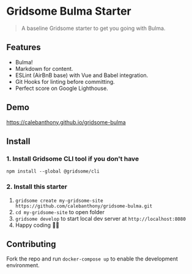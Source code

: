 # Gridsome Bulma Starter

> A baseline Gridsome starter to get you going with Bulma.

## Features
- Bulma!
- Markdown for content.
- ESLint (AirBnB base) with Vue and Babel integration.
- Git Hooks for linting before committing.
- Perfect score on Google Lighthouse.

## Demo
https://calebanthony.github.io/gridsome-bulma

## Install

### 1. Install Gridsome CLI tool if you don't have

`npm install --global @gridsome/cli`

### 2. Install this starter

1. `gridsome create my-gridsome-site https://github.com/calebanthony/gridsome-bulma.git`
2. `cd my-gridsome-site` to open folder
3. `gridsome develop` to start local dev server at `http://localhost:8080`
4. Happy coding 🎉🙌

## Contributing
Fork the repo and run `docker-compose up` to enable the development environment.
